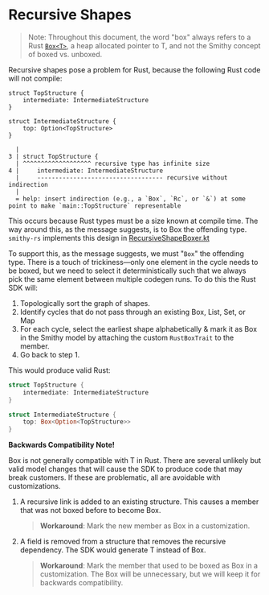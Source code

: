 # Recursive Shapes
> Note: Throughout this document, the word "box" always refers to a Rust [`Box<T>`](https://doc.rust-lang.org/std/boxed/struct.Box.html), a heap allocated pointer to T, and not the Smithy concept of boxed vs. unboxed.

Recursive shapes pose a problem for Rust, because the following Rust code will not compile:

```rust,compile_fail
struct TopStructure {
    intermediate: IntermediateStructure
}

struct IntermediateStructure {
    top: Option<TopStructure>
}
```

```rust,ignore
  |
3 | struct TopStructure {
  | ^^^^^^^^^^^^^^^^^^^ recursive type has infinite size
4 |     intermediate: IntermediateStructure
  |     ----------------------------------- recursive without indirection
  |
  = help: insert indirection (e.g., a `Box`, `Rc`, or `&`) at some point to make `main::TopStructure` representable
```

This occurs because Rust types must be a size known at compile time. The way around this, as the message suggests, is to Box the offending type. `smithy-rs` implements this design in [RecursiveShapeBoxer.kt](https://github.com/awslabs/smithy-rs/blob/main/codegen/src/main/kotlin/software/amazon/smithy/rust/codegen/smithy/transformers/RecursiveShapeBoxer.kt)

To support this, as the message suggests, we must "`Box`" the offending type. There is a touch of trickiness—only one element in the cycle needs to be boxed, but we need to select it deterministically such that we always pick the same element between multiple codegen runs. To do this the Rust SDK will:

1. Topologically sort the graph of shapes.
2. Identify cycles that do not pass through an existing Box<T>, List, Set, or Map
3. For each cycle, select the earliest shape alphabetically & mark it as Box<T> in the Smithy model by attaching the custom `RustBoxTrait` to the member.
4. Go back to step 1.

This would produce valid Rust:

```rust
struct TopStructure {
    intermediate: IntermediateStructure
}

struct IntermediateStructure {
    top: Box<Option<TopStructure>>
}
```

**Backwards Compatibility Note!**

Box<T> is not generally compatible with T in Rust. There are several unlikely but valid model changes that will cause the SDK to produce code that may break customers. If these are problematic, all are avoidable with customizations.

1. A recursive link is added to an existing structure. This causes a member that was not boxed before to become Box<T>.

    > **Workaround**: Mark the new member as Box<T> in a customization.

1. A field is removed from a structure that removes the recursive dependency. The SDK would generate T instead of Box<T>.

    > **Workaround**: Mark the member that used to be boxed as Box<T> in a customization. The Box will be unnecessary, but we will keep it for backwards compatibility.
